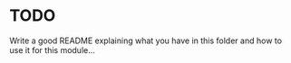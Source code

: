 # **TODO**
Write a good README explaining what you have in this folder and how to use it for this module...